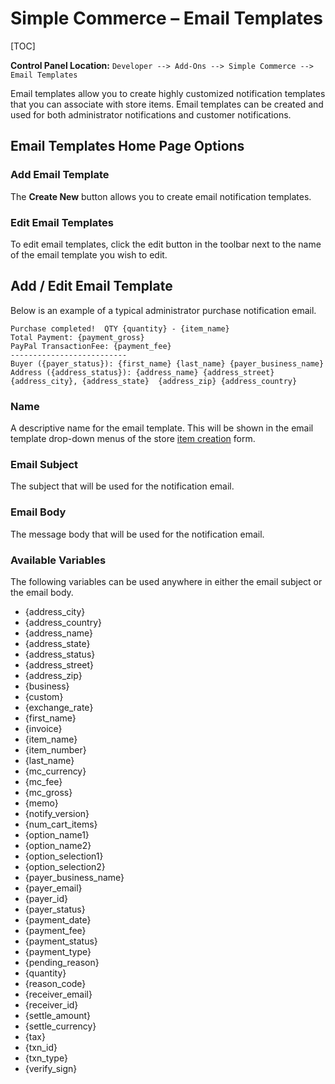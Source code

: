 <!--
    This source file is part of the open source project
    ExpressionEngine User Guide (https://github.com/ExpressionEngine/ExpressionEngine-User-Guide)

    @link      https://expressionengine.com/
    @copyright Copyright (c) 2003-2020, Packet Tide, LLC (https://packettide.com)
    @license   https://expressionengine.com/license Licensed under Apache License, Version 2.0
-->

# Simple Commerce – Email Templates

[TOC]

**Control Panel Location:** `Developer --> Add-Ons --> Simple Commerce --> Email Templates`

Email templates allow you to create highly customized notification templates that you can associate with store items. Email templates can be created and used for both administrator notifications and customer notifications.

## Email Templates Home Page Options

### Add Email Template

The **Create New** button allows you to create email notification templates.

### Edit Email Templates

To edit email templates, click the edit button in the toolbar next to the name of the email template you wish to edit.

## Add / Edit Email Template

Below is an example of a typical administrator purchase notification email.

    Purchase completed!  QTY {quantity} - {item_name}
    Total Payment: {payment_gross}
    PayPal TransactionFee: {payment_fee}
    --------------------------
    Buyer ({payer_status}): {first_name} {last_name} {payer_business_name}
    Address ({address_status}): {address_name} {address_street} {address_city}, {address_state}  {address_zip} {address_country}

### Name

A descriptive name for the email template. This will be shown in the email template drop-down menus of the store [item creation](add-ons/simple-commerce/items.md) form.

### Email Subject

The subject that will be used for the notification email.

### Email Body

The message body that will be used for the notification email.

### Available Variables

The following variables can be used anywhere in either the email subject or the email body.

- {address_city}
- {address_country}
- {address_name}
- {address_state}
- {address_status}
- {address_street}
- {address_zip}
- {business}
- {custom}
- {exchange_rate}
- {first_name}
- {invoice}
- {item_name}
- {item_number}
- {last_name}
- {mc_currency}
- {mc_fee}
- {mc_gross}
- {memo}
- {notify_version}
- {num_cart_items}
- {option_name1}
- {option_name2}
- {option_selection1}
- {option_selection2}
- {payer_business_name}
- {payer_email}
- {payer_id}
- {payer_status}
- {payment_date}
- {payment_fee}
- {payment_status}
- {payment_type}
- {pending_reason}
- {quantity}
- {reason_code}
- {receiver_email}
- {receiver_id}
- {settle_amount}
- {settle_currency}
- {tax}
- {txn_id}
- {txn_type}
- {verify_sign}
